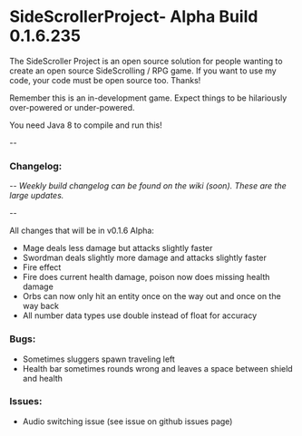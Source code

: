 # SideScrollerProject- Alpha Build 0.1.6.235

The SideScroller Project is an open source solution for people wanting to create an open source SideScrolling / RPG game. If you want to use my code, your code must be open source too. Thanks!

Remember this is an in-development game. Expect things to be hilariously over-powered or under-powered.

You need Java 8 to compile and run this!

--

### Changelog: 

--
*Weekly build changelog can be found on the wiki (soon). These are the large updates.*

--

All changes that will be in v0.1.6 Alpha:
- Mage deals less damage but attacks slightly faster
- Swordman deals slightly more damage and attacks slightly faster
- Fire effect
- Fire does current health damage, poison now does missing health damage
- Orbs can now only hit an entity once on the way out and once on the way back
- All number data types use double instead of float for accuracy

### Bugs:
- Sometimes sluggers spawn traveling left
- Health bar sometimes rounds wrong and leaves a space between shield and health

### Issues:
- Audio switching issue (see issue on github issues page)